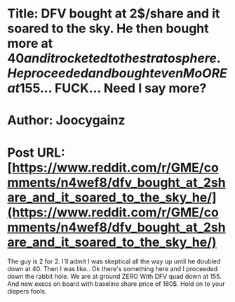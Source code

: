 # Title: DFV bought at 2$/share and it soared to the sky. He then bought more at $40 and it rocketed to the stratosphere. He proceeded and bought even MoORE at 155$... FUCK... Need I say more?
# Author: Joocygainz
# Post URL: [https://www.reddit.com/r/GME/comments/n4wef8/dfv_bought_at_2share_and_it_soared_to_the_sky_he/](https://www.reddit.com/r/GME/comments/n4wef8/dfv_bought_at_2share_and_it_soared_to_the_sky_he/)


The guy is 2 for 2.
I'll admit I was skeptical all the way up until he doubled down at 40. Then I was like.. Ok there's something here and I proceeded down the rabbit hole.
We are at ground ZERO
With DFV quad down at 155. And new execs on board with baseline share price of 180$. Hold on to your diapers fools.